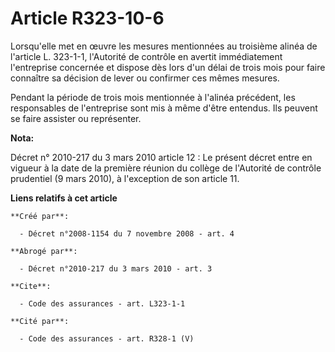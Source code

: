 # Article R323-10-6

Lorsqu'elle met en œuvre les mesures mentionnées au troisième alinéa de l'article L. 323-1-1, l'Autorité de contrôle en
avertit immédiatement l'entreprise concernée et dispose dès lors d'un délai de trois mois pour faire connaître sa décision de
lever ou confirmer ces mêmes mesures. 

Pendant la période de trois mois mentionnée à l'alinéa précédent, les responsables de l'entreprise sont mis à même d'être
entendus. Ils peuvent se faire assister ou représenter.

**Nota:**

Décret n° 2010-217 du 3 mars 2010 article 12 : Le présent décret entre en vigueur à la date de la première réunion du collège
de l'Autorité de contrôle prudentiel (9 mars 2010), à l'exception de son article 11.

**Liens relatifs à cet article**

	**Créé par**:

	  - Décret n°2008-1154 du 7 novembre 2008 - art. 4

	**Abrogé par**:

	  - Décret n°2010-217 du 3 mars 2010 - art. 3

	**Cite**:

	  - Code des assurances - art. L323-1-1

	**Cité par**:

	  - Code des assurances - art. R328-1 (V)
